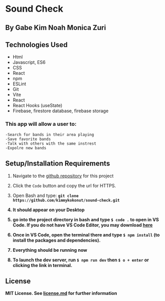 #  Sound Check

## By Gabe Kim Noah Monica Zuri 

## Technologies Used

* Html
* Javascript, ES6
* CSS
* React
* npm 
* ESLint
* Git
* Vite
* React
* React Hooks (useState)
* Firebase, firestore database, firebase storage

###  This app will allow a user to:
    -Search for bands in their area playing
    -Save favorite bands 
    -Talk with others with the same instrest 
    -Expolre new bands

## Setup/Installation Requirements

1. Navigate to the [github repository](https://github.com/kimmykokonut/sound-check) for this project 

2. Click the `Code` button and copy the url for HTTPS.

3. Open Bash and type: <b>`git clone https://github.com/kimmykokonut/sound-check.git`<b>

4. It should appear on your Desktop 


5. go into the project directory in bash and type `$ code .` to open in VS Code.  If you do not have VS Code Editor, you may download [here](https://code.visualstudio.com/)

6. Once in VS Code, open the terminal there and type 
`$ npm install` (to install the packages and dependencies). 

7.  Everything should be running now 

8. To launch the dev server, run `$ npm run dev` then `$ o + enter` or clicking the link in terminal.

## License
MIT License. See [license.md](license.md) for further information